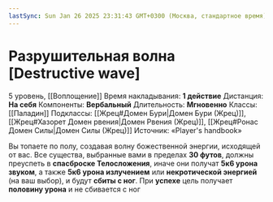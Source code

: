```yaml
---
lastSync: Sun Jan 26 2025 23:31:43 GMT+0300 (Москва, стандартное время)
---
```

# Разрушительная волна [Destructive wave]
5 уровень, [[Воплощение]]
Время накладывания: **1 действие**
Дистанция: **На себя**
Компоненты: **Вербальный**
Длительность: **Мгновенно**
Классы: [[Паладин]]
Подклассы: [[Жрец#Домен Бури|Домен Бури (Жрец)]], [[Жрец#Хазорет Домен рвения|Домен Рвения (Жрец)]], [[Жрец#Ронас Домен Силы|Домен Силы (Жрец)]]
Источник: «Player's handbook»

Вы топаете по полу, создавая волну божественной энергии, исходящей от вас. Все существа, выбранные вами в пределах **30 футов**, должны преуспеть в **спасброске Телосложения**, иначе они получат **5к6 урона звуком**, а также **5к6 урона излучением** или **некротической энергией** (на ваш выбор), и будут **сбиты с ног**. При **успехе** цель получает **половину урона** и не сбивается с ног